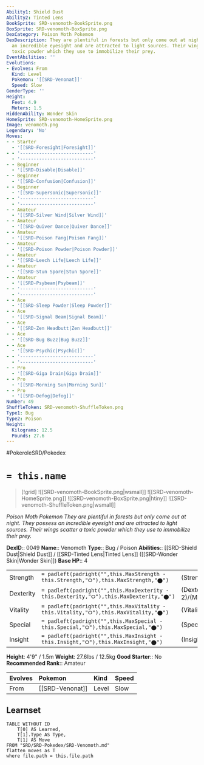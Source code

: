 ```yaml
---
Ability1: Shield Dust
Ability2: Tinted Lens
BookSprite: SRD-venomoth-BookSprite.png
BoxSprite: SRD-venomoth-BoxSprite.png
DexCategory: Poison Moth Pokemon
DexDescription: They are plentiful in forests but only come out at night. They possess
  an incredible eyesight and are attracted to light sources. Their wings scatter a
  toxic powder which they use to immobilize their prey.
EventAbilities: ''
Evolutions:
- Evolves: From
  Kind: Level
  Pokemon: '[[SRD-Venonat]]'
  Speed: Slow
GenderType: ''
Height:
  Feet: 4.9
  Meters: 1.5
HiddenAbility: Wonder Skin
HomeSprite: SRD-venomoth-HomeSprite.png
Image: venomoth.png
Legendary: 'No'
Moves:
- - Starter
  - '[[SRD-Foresight|Foresight]]'
- - '---------------------------'
  - '---------------------------'
- - Beginner
  - '[[SRD-Disable|Disable]]'
- - Beginner
  - '[[SRD-Confusion|Confusion]]'
- - Beginner
  - '[[SRD-Supersonic|Supersonic]]'
- - '---------------------------'
  - '---------------------------'
- - Amateur
  - '[[SRD-Silver Wind|Silver Wind]]'
- - Amateur
  - '[[SRD-Quiver Dance|Quiver Dance]]'
- - Amateur
  - '[[SRD-Poison Fang|Poison Fang]]'
- - Amateur
  - '[[SRD-Poison Powder|Poison Powder]]'
- - Amateur
  - '[[SRD-Leech Life|Leech Life]]'
- - Amateur
  - '[[SRD-Stun Spore|Stun Spore]]'
- - Amateur
  - '[[SRD-Psybeam|Psybeam]]'
- - '---------------------------'
  - '---------------------------'
- - Ace
  - '[[SRD-Sleep Powder|Sleep Powder]]'
- - Ace
  - '[[SRD-Signal Beam|Signal Beam]]'
- - Ace
  - '[[SRD-Zen Headbutt|Zen Headbutt]]'
- - Ace
  - '[[SRD-Bug Buzz|Bug Buzz]]'
- - Ace
  - '[[SRD-Psychic|Psychic]]'
- - '---------------------------'
  - '---------------------------'
- - Pro
  - '[[SRD-Giga Drain|Giga Drain]]'
- - Pro
  - '[[SRD-Morning Sun|Morning Sun]]'
- - Pro
  - '[[SRD-Defog|Defog]]'
Number: 49
ShuffleToken: SRD-venomoth-ShuffleToken.png
Type1: Bug
Type2: Poison
Weight:
  Kilograms: 12.5
  Pounds: 27.6
---
```


#PokeroleSRD/Pokedex

# `= this.name`

> [!grid]
> ![[SRD-venomoth-BookSprite.png|wsmall]]
> ![[SRD-venomoth-HomeSprite.png]]
> ![[SRD-venomoth-BoxSprite.png|htiny]]
> ![[SRD-venomoth-ShuffleToken.png|wsmall]]


*Poison Moth Pokemon*
*They are plentiful in forests but only come out at night. They possess an incredible eyesight and are attracted to light sources. Their wings scatter a toxic powder which they use to immobilize their prey.*

**DexID**:: 0049
**Name**:: Venomoth
**Type**:: Bug / Poison
**Abilities**:: [[SRD-Shield Dust|Shield Dust]] / [[SRD-Tinted Lens|Tinted Lens]] ([[SRD-Wonder Skin|Wonder Skin]])
**Base HP**:: 4

|           |                                                                                        |                                          |
| --------- | -------------------------------------------------------------------------------------- | ---------------------------------------- |
| Strength  | `= padleft(padright("",this.MaxStrength - this.Strength,"⭘"),this.MaxStrength,"⬤")`    | (Strength::2)/(MaxStrength::4)   |
| Dexterity | `= padleft(padright("",this.MaxDexterity - this.Dexterity,"⭘"),this.MaxDexterity,"⬤")` | (Dexterity:: 2)/(MaxDexterity::4) |
| Vitality  | `= padleft(padright("",this.MaxVitality - this.Vitality,"⭘"),this.MaxVitality,"⬤")`    | (Vitality::2)/(MaxVitality::5)   |
| Special   | `= padleft(padright("",this.MaxSpecial - this.Special,"⭘"),this.MaxSpecial,"⬤")`       | (Special::2)/(MaxSpecial::5)     |
| Insight   | `= padleft(padright("",this.MaxInsight - this.Insight,"⭘"),this.MaxInsight,"⬤")`       | (Insight::2)/(MaxInsight::5)     |

**Height**: 4'9" / 1.5m
**Weight**: 27.6lbs / 12.5kg
**Good Starter**:: No
**Recommended Rank**:: Amateur

| Evolves   | Pokemon         | Kind   | Speed   |
|:----------|:----------------|:-------|:--------|
| From      | [[SRD-Venonat]] | Level  | Slow    |

## Learnset

```dataview
TABLE WITHOUT ID
    T[0] AS Learned,
    T[1].Type AS Type,
    T[1] AS Move
FROM "SRD/SRD-Pokedex/SRD-Venomoth.md"
flatten moves as T
where file.path = this.file.path
```
